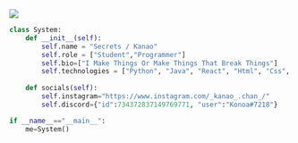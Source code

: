 <img src="https://media.discordapp.net/attachments/817191295050973235/901200563268644864/imageonline-co-roundcorner.png">

```python
class System:
    def __init__(self):
        self.name = "Secrets / Kanao"
        self.role = ["Student","Programmer"]
        self.bio=["I Make Things Or Make Things That Break Things"]
        self.technologies = ["Python", "Java", "React", "Html", "Css", "JavaScript", "OpenCV", "C", "Photoshop", "Video Editing"]
        
    def socials(self):
        self.instagram="https://www.instagram.com/_kanao_.chan_/"
        self.discord={"id":734372837149769771, "user":"Konoa#7218"}

if __name__=="__main__":
    me=System()
```
